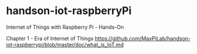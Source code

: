 # handson-iot-raspberryPi
Internet of Things with Raspberry Pi - Hands-On

Chapter 1 - Era of Internet of Things https://github.com/MaxPiLab/handson-iot-raspberrypi/blob/master/doc/what_is_IoT.md
